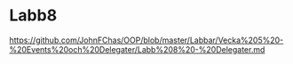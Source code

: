 # Labb8
https://github.com/JohnFChas/OOP/blob/master/Labbar/Vecka%205%20-%20Events%20och%20Delegater/Labb%208%20-%20Delegater.md
